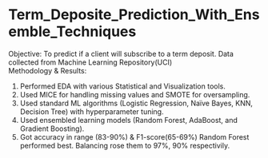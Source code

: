 # Term_Deposite_Prediction_With_Ensemble_Techniques
Objective: To predict if a client will subscribe to a term deposit. Data collected from Machine Learning Repository(UCI) \
Methodology & Results: 
1. Performed EDA with various Statistical and Visualization tools. 
2. Used MICE for handling missing values and SMOTE for oversampling. 
3. Used standard ML algorithms (Logistic Regression, Naïve Bayes, KNN, Decision Tree) with hyperparameter tuning.
4. Used ensembled learning models (Random Forest, AdaBoost, and Gradient Boosting).
5. Got accuracy in range (83-90%) & F1-score(65-69%) Random Forest performed best. Balancing rose them to 97%, 90% respectivily.

